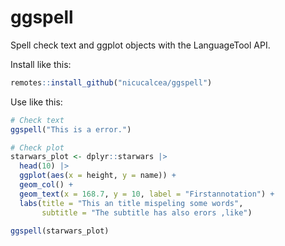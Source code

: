 ggspell
================

Spell check text and ggplot objects with the LanguageTool API.

Install like this:

``` r
remotes::install_github("nicucalcea/ggspell")
```

Use like this:

``` r
# Check text
ggspell("This is a error.")

# Check plot
starwars_plot <- dplyr::starwars |>
  head(10) |>
  ggplot(aes(x = height, y = name)) +
  geom_col() +
  geom_text(x = 168.7, y = 10, label = "Firstannotation") +
  labs(title = "This an title mispeling some words",
       subtitle = "The subtitle has also erors ,like")

ggspell(starwars_plot)
```
